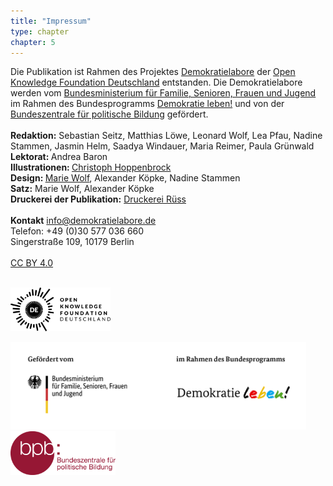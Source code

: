 ```yaml
---
title: "Impressum"
type: chapter
chapter: 5
---
```


Die Publikation ist Rahmen des Projektes <a href="https://demokratielabore.de">Demokratielabore</a> der <a href="https://okfn.de">Open Knowledge Foundation Deutschland</a> entstanden. 
Die Demokratielabore werden vom <a href="http://www.bmfsfj.de">Bundesministerium für Familie, Senioren, Frauen und Jugend</a> im Rahmen des Bundesprogramms <a href="http://www.demokratie-leben.de">Demokratie leben!</a> und von der <a href="https://www.bpb.de">Bundeszentrale für politische Bildung</a> gefördert.
<br><br>
<b>Redaktion:</b> Sebastian Seitz, Matthias Löwe, Leonard Wolf, Lea Pfau,
Nadine Stammen, Jasmin Helm, Saadya Windauer, Maria Reimer,
Paula Grünwald<br>
<b>Lektorat: </b>Andrea Baron<br>
<b>Illustrationen: </b> <a href="http://bildbauer.de">Christoph Hoppenbrock</a><br>
<b>Design: </b> <a href="http://thisisnoteden.com">Marie Wolf</a>, Alexander Köpke, Nadine Stammen<br>
<b>Satz:</b> Marie Wolf, Alexander Köpke<br>
<b>Druckerei der Publikation:</b> <a href="http://www.druckerei-ruess.de/en">Druckerei Rüss</a><br>
<br>
<b>Kontakt</b>
 <a href="mailto:info@demokratielabore.de">info@demokratielabore.de</a> <br>
Telefon: +49 (0)30 577 036 660 <br>
Singerstraße 109, 10179 Berlin <br><br>
 <a href="https://creativecommons.org/licenses/by/4.0/deed.de">CC BY 4.0</a> 
 <br><br>
 
<p>
<img src="/images/logo_okf.png" style="height: 5em; margin-right: 40px"/>

</p>
<p>
<img src="/images/logo_bmfsfj.jpg" style="height: 10em"/>
<img src="/images/logo_bpb.jpg" style="height: 5em; margin-bottom: 2.5em;"/>
</p>
